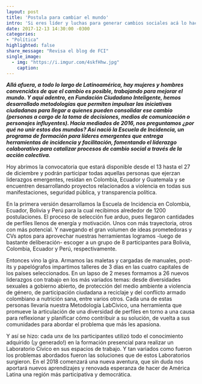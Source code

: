 ```yaml
---
layout: post
title: 'Postula para cambiar el mundo'
intro: 'Si eres líder y luchas para generar cambios sociales acá lo hacemos realidad.'
date: 2017-12-13 14:30:00 -0300
categories:
- "Política"
highlighted: false
share_message: "Revisa el blog de FCI"
single_image:
  - img: "https://i.imgur.com/4skfHhw.jpg"
    caption:
---
```

***Allá afuera, a todo lo largo de Latinoamérica, hay mujeres y hombres convencidxs de que el cambio es posible, trabajando para mejorar el mundo. Y aquí adentro, en Fundación Ciudadano Inteligente, hemos desarrollado metodologías que permiten impulsar las iniciativas ciudadanas para llegar a quienes pueden consolidar ese cambio (personas a cargo de la toma de decisiones, medios de comunicación o personajes influyentes). Hacia  mediados de 2016, nos preguntamos ¿por qué no unir estos dos mundos? Así nació la Escuela de Incidencia, un programa de formación para líderes emergentes que entrega herramientas de incidencia y facilitación, fomentando el liderazgo colaborativo para catalizar procesos de cambio social a través de la acción colectiva.***

Hoy abrimos la convocatoria que estará disponible desde el 13 hasta el 27 de diciembre y podrán participar todas aquellas personas que ejerzan liderazgos emergentes, residan en Colombia, Ecuador y Guatemala y se encuentren desarrollando proyectos relacionados a violencia en todas sus manifestaciones, seguridad pública, y transparencia política.

En la primera versión desarrollamos la Escuela de Incidencia en Colombia, Ecuador, Bolivia y Perú para la cual recibimos alrededor de 1200 postulaciones. El proceso de selección fue arduo, pues llegaron cantidades de perfiles llenos de energía y motivación. Unos con más trayectoria, otros con más potencial. Y navegando el gran volumen de ideas prometedoras y CVs aptos para aprovechar nuestras herramientas logramos -luego de bastante deliberación- escoger a un grupo de 8 participantes para Bolivia, Colombia, Ecuador y Perú, respectivamente. 

Entonces vino la gira. Armamos las maletas y cargadas de manuales, post-its y papelógrafos impartimos talleres de 3 días en las cuatro capitales de los países seleccionados. En un lapso de 2 meses formamos a 26 nuevos liderazgos con trabajo en los más variados temas: desde diversidades sexuales a gobierno abierto, de protección del medio ambiente a violencia de género, de participación ciudadana a reciclaje y del conflicto armado colombiano a nutrición sana, entre varios otros. Cada una de estas personas llevaría nuestra Metodología LabCívico, una herramienta que promueve la articulación de una diversidad de perfiles en torno a una causa para reflexionar y planificar cómo contribuir a su solución, de vuelta a sus comunidades para abordar el problema que más les apasiona. 

Y así se hizo: cada unx de lxs participantes utilizó todo el conocimiento adquirido (¡y generado!) en la formación presencial para realizar un Laboratorio Cívico en sus espacios de trabajo. Y tan variados como fueron los problemas abordados fueron las soluciones que de estos Laboratorios surgieron. En el 2018 comenzará una nueva aventura, que sin duda nos aportará nuevos aprendizajes y renovada esperanza de hacer de América Latina una región más participativa y democrática.
